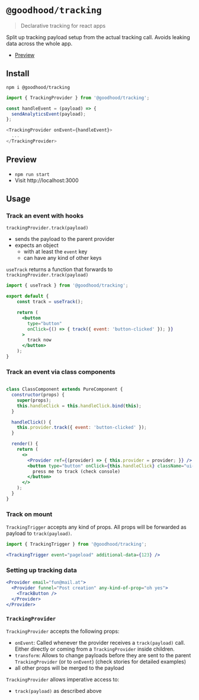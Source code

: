 # `@goodhood/tracking`

> Declarative tracking for react apps

Split up tracking payload setup from the actual tracking call. Avoids leaking data across the whole app.
 
- [Preview](https://goodhood-eu.github.io/goodhood/packages/tracking/preview/)

## Install

```
npm i @goodhood/tracking
```

```js
import { TrackingProvider } from '@goodhood/tracking';

const handleEvent = (payload) => {
  sendAnalyticsEvent(payload);
};

<TrackingProvider onEvent={handleEvent}>
  ...
</TrackingProvider>
```


## Preview

- `npm run start`
- Visit http://localhost:3000

## Usage

### Track an event with hooks

`trackingProvider.track(payload)` 
- sends the payload to the parent provider
- expects an object
  - with at least the `event` key
  - can have any kind of other keys

`useTrack` returns a function that forwards to `trackingProvider.track(payload)`

```jsx
import { useTrack } from '@goodhood/tracking';

export default {
    const track = useTrack();

    return (
      <button 
        type="button"
        onClick={() => { track({ event: 'button-clicked' }); }}
      >
        track now
      </button>
    );
}

```

### Track an event via class components

```jsx

class ClassComponent extends PureComponent {
  constructor(props) {
    super(props);
    this.handleClick = this.handleClick.bind(this);
  }

  handleClick() {
    this.provider.track({ event: 'button-clicked' });
  }

  render() {
    return (
      <>
        <Provider ref={(provider) => { this.provider = provider; }} />
        <button type="button" onClick={this.handleClick} className="ui-button ui-button-primary">
          press me to track (check console)
        </button>
      </>
    );
  }
}
```


### Track on mount

`TrackingTrigger` accepts any kind of props. All props will be forwarded as payload to `track(payload)`.

```jsx
import { TrackingTrigger } from '@goodhood/tracking';

<TrackingTrigger event="pageload" additional-data={123} />
```

### Setting up tracking data
```jsx
<Provider email="fun@mail.at">
  <Provider funnel="Post creation" any-kind-of-prop="oh yes">
    <TrackButton />
  </Provider>
</Provider>
```

### `TrackingProvider`

`TrackingProvider` accepts the following props:
- `onEvent`: Called whenever the provider receives a `track(payload)` call. Either directly or coming from a `TrackingProvider` inside children.
- `transform`: Allows to change payloads before they are sent to the parent `TrackingProvider` (or to `onEvent`) (check stories for detailed examples)
- all other props will be merged to the payload

`TrackingProvider` allows imperative access to:
- `track(payload)` as described above

